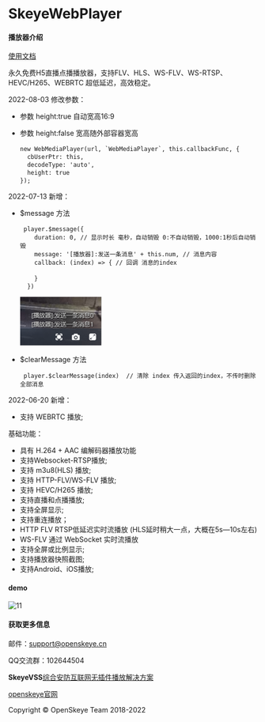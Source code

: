# SkeyeWebPlayer
#### 播放器介绍

[使用文档](https://openskeye.blog.csdn.net/article/details/124581886)

永久免费H5直播点播播放器，支持FLV、HLS、WS-FLV、WS-RTSP、HEVC/H265、WEBRTC 超低延迟，高效稳定。

2022-08-03 修改参数：
  * 参数 height:true 自动宽高16:9
  * 参数 height:false 宽高随外部容器宽高
    
        new WebMediaPlayer(url, `WebMediaPlayer`, this.callbackFunc, {
          cbUserPtr: this,
          decodeType: 'auto',
          height: true
        });
    

2022-07-13 新增：
 * $message 方法
 
        player.$message({
           duration: 0, // 显示时长 毫秒，自动销毁 0:不自动销毁，1000:1秒后自动销毁
           message: '[播放器]:发送一条消息' + this.num, // 消息内容
           callback: (index) => { // 回调 消息的index
    
           }
         })
         
     ![11](./images/20220713235039.png)
         
 * $clearMessage 方法
 
        player.$clearMessage(index)  // 清除 index 传入返回的index，不传时删除全部消息
        
 

2022-06-20 新增：
 * 支持 WEBRTC 播放;

基础功能：
 * 具有 H.264 + AAC 编解码器播放功能
 * 支持Websocket-RTSP播放;
 * 支持 m3u8(HLS) 播放;
 * 支持 HTTP-FLV/WS-FLV 播放;
 * 支持 HEVC/H265 播放;
 * 支持直播和点播播放;
 * 支持全屏显示;
 * 支持重连播放；
 * HTTP FLV RTSP低延迟实时流播放 (HLS延时稍大一点，大概在5s—10s左右)
 * WS-FLV 通过 WebSocket 实时流播放
 * 支持全屏或比例显示;
 * 支持播放器快照截图;
 * 支持Android、iOS播放;

#### demo

![11](https://img-blog.csdnimg.cn/65c5ea42647e48c098658dbff1b1e603.gif)

#### 获取更多信息

邮件：[support@openskeye.cn](mailto:support@openskeye.cn) 


QQ交流群：102644504

**SkeyeVSS**[综合安防互联网无插件播放解决方案](http://www.openskeye.cn/web/product/vss?id=c24a0a06-6d38-45a5-8623-a1fa3f406ab1)

[openskeye官网](http://www.openskeye.cn)

Copyright &copy; OpenSkeye Team 2018-2022


